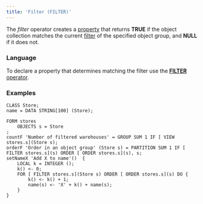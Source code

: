 ```yaml
---
title: 'Filter (FILTER)'
---
```


The *filter* operator creates a [property](Properties.md) that returns **TRUE** if the object collection matches the current [filter](Form_structure.md#filters) of the specified object group, and **NULL** if it does not.

### Language

To declare a property that determines matching the filter use the [**FILTER** operator](Object_group_operator.md).

### Examples

```lsf
CLASS Store;
name = DATA STRING[100] (Store);

FORM stores
    OBJECTS s = Store
;
countF 'Number of filtered warehouses' = GROUP SUM 1 IF [ VIEW stores.s](Store s);
orderF 'Order in an object group' (Store s) = PARTITION SUM 1 IF [ FILTER stores.s](s) ORDER [ ORDER stores.s](s), s;
setNameX 'Add X to name'()  {
    LOCAL k = INTEGER ();
    k() <- 0;
    FOR [ FILTER stores.s](Store s) ORDER [ ORDER stores.s](s) DO {
        k() <- k() + 1;
        name(s) <- 'X' + k() + name(s);
    }
}
```
